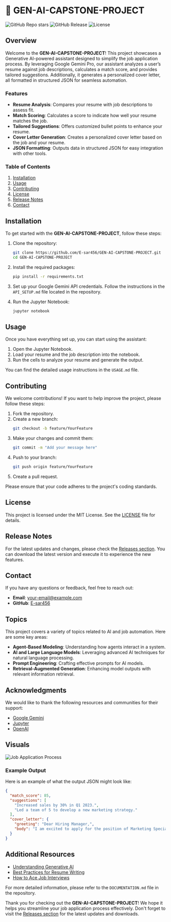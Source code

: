 # 🌟 GEN-AI-CAPSTONE-PROJECT

![GitHub Repo stars](https://img.shields.io/github/stars/E-sar456/GEN-AI-CAPSTONE-PROJECT?style=social)
![GitHub Release](https://img.shields.io/github/release/E-sar456/GEN-AI-CAPSTONE-PROJECT.svg)
![License](https://img.shields.io/badge/license-MIT-blue.svg)

## Overview

Welcome to the **GEN-AI-CAPSTONE-PROJECT**! This project showcases a Generative AI-powered assistant designed to simplify the job application process. By leveraging Google Gemini Pro, our assistant analyzes a user’s resume against job descriptions, calculates a match score, and provides tailored suggestions. Additionally, it generates a personalized cover letter, all formatted in structured JSON for seamless automation.

### Features

- **Resume Analysis**: Compares your resume with job descriptions to assess fit.
- **Match Scoring**: Calculates a score to indicate how well your resume matches the job.
- **Tailored Suggestions**: Offers customized bullet points to enhance your resume.
- **Cover Letter Generation**: Creates a personalized cover letter based on the job and your resume.
- **JSON Formatting**: Outputs data in structured JSON for easy integration with other tools.

### Table of Contents

1. [Installation](#installation)
2. [Usage](#usage)
3. [Contributing](#contributing)
4. [License](#license)
5. [Release Notes](#release-notes)
6. [Contact](#contact)

## Installation

To get started with the **GEN-AI-CAPSTONE-PROJECT**, follow these steps:

1. Clone the repository:
   ```bash
   git clone https://github.com/E-sar456/GEN-AI-CAPSTONE-PROJECT.git
   cd GEN-AI-CAPSTONE-PROJECT
   ```

2. Install the required packages:
   ```bash
   pip install -r requirements.txt
   ```

3. Set up your Google Gemini API credentials. Follow the instructions in the `API_SETUP.md` file located in the repository.

4. Run the Jupyter Notebook:
   ```bash
   jupyter notebook
   ```

## Usage

Once you have everything set up, you can start using the assistant:

1. Open the Jupyter Notebook.
2. Load your resume and the job description into the notebook.
3. Run the cells to analyze your resume and generate the output.

You can find the detailed usage instructions in the `USAGE.md` file.

## Contributing

We welcome contributions! If you want to help improve the project, please follow these steps:

1. Fork the repository.
2. Create a new branch:
   ```bash
   git checkout -b feature/YourFeature
   ```
3. Make your changes and commit them:
   ```bash
   git commit -m "Add your message here"
   ```
4. Push to your branch:
   ```bash
   git push origin feature/YourFeature
   ```
5. Create a pull request.

Please ensure that your code adheres to the project's coding standards.

## License

This project is licensed under the MIT License. See the [LICENSE](LICENSE) file for details.

## Release Notes

For the latest updates and changes, please check the [Releases section](https://github.com/E-sar456/GEN-AI-CAPSTONE-PROJECT/releases). You can download the latest version and execute it to experience the new features.

## Contact

If you have any questions or feedback, feel free to reach out:

- **Email**: your-email@example.com
- **GitHub**: [E-sar456](https://github.com/E-sar456)

## Topics

This project covers a variety of topics related to AI and job automation. Here are some key areas:

- **Agent-Based Modeling**: Understanding how agents interact in a system.
- **AI and Large Language Models**: Leveraging advanced AI techniques for natural language processing.
- **Prompt Engineering**: Crafting effective prompts for AI models.
- **Retrieval-Augmented Generation**: Enhancing model outputs with relevant information retrieval.

## Acknowledgments

We would like to thank the following resources and communities for their support:

- [Google Gemini](https://cloud.google.com/gemini)
- [Jupyter](https://jupyter.org/)
- [OpenAI](https://openai.com/)

## Visuals

![Job Application Process](https://via.placeholder.com/800x400.png?text=Job+Application+Process)

### Example Output

Here is an example of what the output JSON might look like:

```json
{
  "match_score": 85,
  "suggestions": [
    "Increased sales by 30% in Q1 2023.",
    "Led a team of 5 to develop a new marketing strategy."
  ],
  "cover_letter": {
    "greeting": "Dear Hiring Manager,",
    "body": "I am excited to apply for the position of Marketing Specialist..."
  }
}
```

## Additional Resources

- [Understanding Generative AI](https://example.com/generative-ai)
- [Best Practices for Resume Writing](https://example.com/resume-writing)
- [How to Ace Job Interviews](https://example.com/job-interviews)

For more detailed information, please refer to the `DOCUMENTATION.md` file in the repository.

Thank you for checking out the **GEN-AI-CAPSTONE-PROJECT**! We hope it helps you streamline your job application process effectively. Don't forget to visit the [Releases section](https://github.com/E-sar456/GEN-AI-CAPSTONE-PROJECT/releases) for the latest updates and downloads.